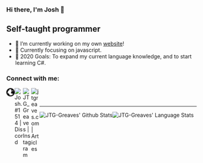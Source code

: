 ### Hi there, I'm Josh 👋

## Self-taught programmer 
- 🔭 I’m currently working on my own [website][website]!
- 🌱 Currently focusing on javascript.
- 🥅 2020 Goals: To expand my current language knowledge, and to start learning C#.

### Connect with me:

[<img align="left" alt="jtgreaves.com" width="22px" src="https://raw.githubusercontent.com/iconic/open-iconic/master/svg/globe.svg" />][website]
[<img align="left" alt="Josh.#1514 | Discord" width="22px" src="https://cdn.jsdelivr.net/npm/simple-icons@v3/icons/discord.svg" />][discord]
[<img align="left" alt="JTG_Greaves | Instagram" width="22px" src="https://cdn.jsdelivr.net/npm/simple-icons@v3/icons/instagram.svg" />][instagram]
[<img align="left" alt="jtgreaves.com | Articles" width="22px" src="https://img.icons8.com/android/24/000000/pencil.png" />][articles]
<br />
<br />

---

<img align="left" alt="JTG-Greaves' Github Stats" src="https://github-readme-stats.vercel.app/api?username=JTG-Greaves&show_icons=true&hide_border=true&count_private=true" />


<img align="left" alt="JTG-Greaves' Language Stats" src="https://github-readme-stats.vercel.app/api/top-langs/?username=jtg-greaves&layout=compact" />

<!--
Comment from GitHub: 
**jtg-greaves/jtg-greaves** is a ✨ _special_ ✨ repository because its `README.md` (this file) appears on your GitHub profile.

Here are some ideas to get you started:

- 🔭 I’m currently working on ...
- 🌱 I’m currently learning ...
- 👯 I’m looking to collaborate on ...
- 🤔 I’m looking for help with ...
- 💬 Ask me about ...
- 📫 How to reach me: ...
- 😄 Pronouns: ...
- ⚡ Fun fact: ...
-->

[website]: https://jtgreaves.com
[instagram]: https://instagram.jtgreaves.com
[discord]: https://jtgreaves.com/contact
[articles]: https://jtgreaves.com/articles/
<!-- Articles icon credit: https://icons8.com/icon/4299/pencil -->
